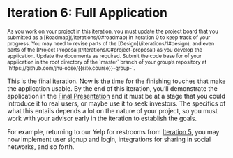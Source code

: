 # Iteration 6: Full Application

<small>
As you work on your project in this iteration, you must update the project board that you submitted as a [Roadmap](/iterations/0#roadmap) in Iteration 0 to keep track of your progress.
</small>

<small>
You may need to revise parts of the [Design](/iterations/1#design), and even parts of the [Project Proposal](/iterations/0#project-proposal) as you develop the application. Update the documents as required.
</small>

<small>
Submit the code base for of your application in the root directory of the `master` branch of your group’s repository at `https://github.com/jhu-oose/{{site.course}}-group-<identifier>`.
</small>

This is the final iteration. Now is the time for the finishing touches that make the application usable. By the end of this iteration, you’ll demonstrate the application in the [Final Presentation](/group-projects#presentations) and it must be at a stage that you could introduce it to real users, or maybe use it to seek investors. The specifics of what this entails depends a lot on the nature of your project, so you must work with your advisor early in the iteration to establish the goals.

For example, returning to our Yelp for restrooms from [Iteration 5](/iterations/5), you may now implement user signup and login, integrations for sharing in social networks, and so forth.
